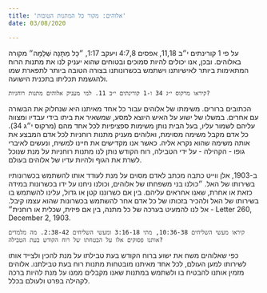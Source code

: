 ```yaml
---
title: 'אלוהים: מקור כל המתנות הטובות'
date: 03/08/2020

---
```


על פי 1 קורינתים י״ב 11,18, אפסים 4:7,8 ויעקב 1:17, ״כָּל מַתָּנָה שְׁלֵמָה״ מקורה באלוהים. ובכן, אנו יכולים להיות סמוכים ובטוחים שהוא יעניק לנו את מתנות הרוח המתאימות ביותר לאישיותנו וישתמש בכשרונותנו בצורה הטובה ביותר לתפארת שמו ולהגשמת תכליתו בתכנית הישועה.

`קיראו מרקוס י״ג 34 ו-1 קורינתים י״ב 11. למי מעניק אלוהים מתנות רוחניות?`

הכתובים ברורים. משימתו של אלוהים עבור כל אחד מאיתנו היא שנחלוק את הבשורה עם אחרים. במשלו של ישוע על האיש היוצא למסע, שמשאיר את ביתו בידי עבדיו ומצווה עליהם לשמור עליו, בעל הבית נותן משימות ספציפיות לכל אחד מהם (מרקוס י״ג 34). כל אדם מקבל משימה מסוימת, ואלוהים מעניק מתנות רוחניות לכל אדם המבצע את אותה משימה שהוא נקרא אליה. כאשר אנו מקדישים את חיינו למשיח, ונעשים לאיברי גופו - הקהילה - על ידי הטבילה, רוח הקודש נותן לנו מתנות רוחניות על מנת שנוכל לשרת את הגוף ולהיות עדיו של אלוהים בעולם.

ב-1903, אלן ווייט כתבה מכתב לאדם מסוים על מנת לעודד אותו להשתמש בכשרונותיו בשירותו של האל. ״כולנו בני משפחתו של אלוהים, וכולנו ניחנו על ידו בכשרונות במידה כזאת או אחרת, שאנו אחראים עליהם. בין אם כשרוננו קטן או גדול, עלינו להשתמש בו בשירותו של האל ולהכיר בזכותו של כל אדם אחר להשתמש בכשרונות שהוא עצמו קיבל. אל לנו להמעיט בערכה של כל מתנה, בין אם פיזית, שכלית או רוחנית״ - Letter 260, December 2, 1903.

`קיראו מעשי השליחים 10:36-38, מתי 3:16-18 ומעשי השליחים 2:38-42. מה מלמדים אותנו פסוקים אלו על הבטחתו של רוח הקודש בעת הטבילה?`

כפי שאלוהים משח את ישוע ברוח הקודש בעת טבילתו על מנת להכין ולצייד אותו לשירותו למען העולם, לכל אחד מאיתנו מובטחות מתנות רוח בעת טבילתנו. אלוהים מזמין אותנו להבטיח בו ולשתמש במתנות שאנו מקבלים ממנו על מנת להיות ברכה לקהילה בפרט ולעולם בכלל.